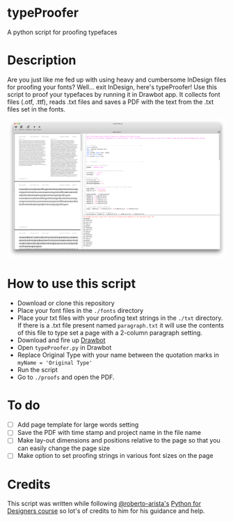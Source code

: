 # typeProofer
A python script for proofing typefaces

# Description
Are you just like me fed up with using heavy and cumbersome InDesign files for proofing your fonts? Well... exit InDesign, here's typeProofer!
Use this script to proof your typefaces by running it in Drawbot app.
It collects font files (.otf, .ttf), reads .txt files and saves a PDF with the text from the .txt files set in the fonts.

![](https://github.com/originaltype/typeProofer/blob/main/img/Screen%20Shot%202021-04-19%20at%2016.22.00.png)



# How to use this script
* Download or clone this repository
* Place your font files in the ```./fonts``` directory
* Place your txt files with your proofing text strings in the ```./txt``` directory. If there is a .txt file present named ```paragraph.txt``` it will use the contents of this file to type set a page with a 2-column paragraph setting.
* Download and fire up [Drawbot](https://www.drawbot.com/)
* Open ```typeProofer.py``` in Drawbot
* Replace Original Type with your name between the quotation marks in ```myName = 'Original Type'```
* Run the script
* Go to ```./proofs``` and open the PDF.

# To do
- [ ] Add page template for large words setting
- [ ] Save the PDF with time stamp and project name in the file name
- [ ] Make lay-out dimensions and positions relative to the page so that you can easily change the page size
- [ ] Make option to set proofing strings in various font sizes on the page

# Credits
This script was written while following [@roberto-arista's](https://github.com/roberto-arista) [Python for Designers course](https://pythonfordesigners.com/) so lot's of credits to him for his guidance and help.
